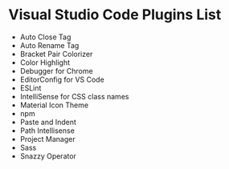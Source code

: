 # Visual Studio Code Plugins List

* Auto Close Tag
* Auto Rename Tag
* Bracket Pair Colorizer
* Color Highlight
* Debugger for Chrome
* EditorConfig for VS Code
* ESLint
* IntelliSense for CSS class names
* Material Icon Theme
* npm
* Paste and Indent
* Path Intellisense
* Project Manager
* Sass
* Snazzy Operator
